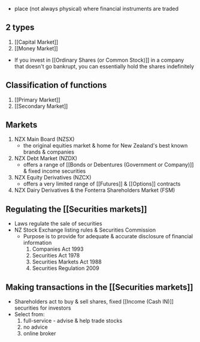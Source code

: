 - place (not always physical) where financial instruments are traded
## 2 types
1. [[Capital Market]]
2. [[Money Market]]

- If you invest in [[Ordinary Shares (or Common Stock)]] in a company that doesn't go bankrupt, you can essentially hold the shares indefinitely
## Classification of functions
1. [[Primary Market]]
2. [[Secondary Market]]
## Markets
1. NZX Main Board (NZSX)
	- the original equities market & home for New Zealand's best known brands & companies
2. NZX Debt Market (NZDX)
	- offers a range of [[Bonds or Debentures (Government or Company)]] & fixed income securities
3. NZX Equity Derivatives (NZCX)
	- offers a very limited range of [[Futures]] & [[Options]] contracts
4. NZX Dairy Derivatives & the Fonterra Shareholders Market (FSM)
## Regulating the [[Securities markets]]
- Laws regulate the sale of securities
- NZ Stock Exchange listing rules & Securities Commission
	- Purpose is to provide for adequate & accurate disclosure of financial information
		1. Companies Act 1993
		2. Securities Act 1978
		3. Securities Markets Act 1988
		4. Securities Regulation 2009
## Making transactions in the [[Securities markets]]
- Shareholders act to buy & sell shares, fixed [[Income (Cash IN)]] securities for investors
- Select from:
	1. full-service - advise & help trade stocks
	2. no advice
	3. online broker